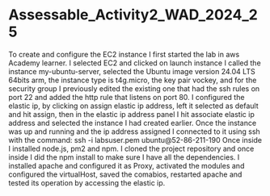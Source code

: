 # Assessable_Activity2_WAD_2024_25
To create and configure the EC2 instance I first started the lab in aws Academy learner.
I selected EC2 and clicked on launch instance I called the instance my-ubuntu-server, selected the Ubuntu image version 24.04 LTS 64bits arm, the instance type is t4g.micro, the key pair vockey, and for the security group I previously edited the existing one that had the ssh rules on port 22 and added the http rule that listens on port 80.
I configured the elastic ip, by clicking on assign elastic ip address, left it selected as default and hit assign, then in the elastic ip address panel I hit associate elastic ip address and selected the instance I had created earlier.
Once the instance was up and running and the ip address assigned I connected to it using ssh with the command:
ssh -i labsuser.pem ubuntu@52-86-211-190
Once inside I installed node.js, pm2 and npm.
I cloned the project repository and once inside I did the npm install to make sure I have all the dependencies.
I installed apache and configured it as Proxy, activated the modules and configured the virtualHost, saved the comabios, restarted apache and tested its operation by accessing the elastic ip.
